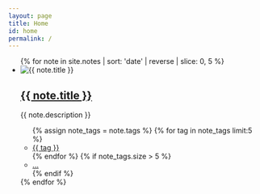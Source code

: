 ```yaml
---
layout: page
title: Home
id: home
permalink: /
---
```


<main class="mw7 center">
    <ul class="list pl0">
      {% for note in site.notes | sort: 'date' | reverse | slice: 0, 5 %}
        <li class="pa3 pa4-ns mb3">
          <img src="{{ note.image }}" alt="{{ note.title }}" class="w-100 mb2">
          <h2 class="f4 f3-ns"><a href="{{ note.url }}" class="link gray">{{ note.title }}</a></h2>
          <p class="measure lh-copy">{{ note.description }}</p>
          <ul class="list pl0 flex flex-wrap">
            {% assign note_tags = note.tags %}
            {% for tag in note_tags limit:5 %}
              <li class="mr2 mb2">
                <a href="/tags/{{ tag | slugify }}" class="tag">{{ tag }}</a>
              </li>
            {% endfor %}
            {% if note_tags.size > 5 %}
              <li class="mr2 mb2"><a href="{{ note.url }}" class="tag">...</a></li>
            {% endif %}
          </ul>
        </li>
      {% endfor %}
    </ul>
  </main>
